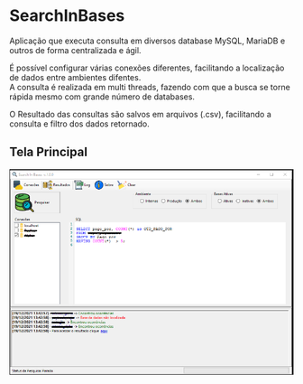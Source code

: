 # SearchInBases
Aplicação que executa consulta em diversos database MySQL, MariaDB e outros de forma centralizada e ágil.

É possível configurar várias conexões diferentes, facilitando a localização de dados entre ambientes difentes.</br>
A consulta é realizada em multi threads, fazendo com que a busca se torne rápida mesmo com grande número de databases.

O Resultado das consultas são salvos em arquivos (.csv), facilitando a consulta e filtro dos dados retornado.

<h2>Tela Principal</h2>
<img src="https://github.com/GiovaniDaSilva/SearchInBases/blob/master/SearchInBases/Images/App.png">


